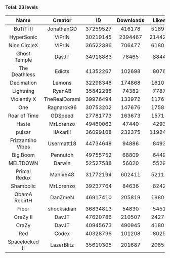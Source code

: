 #### Total: 23 levels

| Name | Creator | ID | Downloads | Likes |
|:---:|:---:|:---:|:---:|:---:|
| BuTiTi II | JonathanGD | 37259527 | 416178 | 51895
| HyperSonic | ViPriN | 30219145 | 2394467 | 214429
| Nine CircleX | ViPriN | 36522386 | 706477 | 61807
| Ghost Temple | DavJT | 34918883 | 78465 | 8844
| The Deathless | Edicts | 41352267 | 102698 | 8076
| Decimation | Lemons | 32298346 | 174868 | 16106
| Lightning | RyanAB | 35842238 | 74382 | 7787
| Violently X | TheRealDorami | 39976494 | 133972 | 11765
| One | Ragnarok96 | 30753202 | 147676 | 17587
| Roar of Time | GDSpeed | 27781773 | 163673 | 15717
| Haste | MrLorenzo | 49460062 | 47440 | 4293
| pulsar | iIAkariIi | 36099108 | 232375 | 119246
| Frizzantino Vibes | Usermatt18 | 44734648 | 94886 | 8493
| Big Boom | Pennutoh | 49755752 | 68809 | 6449
| MELTDOWN | Darwin | 52527538 | 56020 | 5529
| Primal Redux | Manix648 | 31772194 | 602411 | 52111
| Shambolic | MrLorenzo | 39237764 | 84636 | 8242
| ObamA RebirtH | DanZmeN | 46917410 | 205819 | 18806
| Fiber | shocksidian | 36834813 | 54830 | 5451
| CraZy II | DavJT | 47620786 | 210507 | 24278
| CraZy | DavJT | 40945673 | 490945 | 41805
| Red | Codex | 40328796 | 101208 | 8025
| Spacelocked II | LazerBlitz | 35610305 | 201687 | 20856
